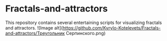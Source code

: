 # Fractals-and-attractors
 This repository contains several entertaining scripts for visualizing fractals and attractors.
 ![Image alt](https://github.com/Kyrylo-Kotelevets/Fractals-and-attractors/Треугольник Серпинского.png)
